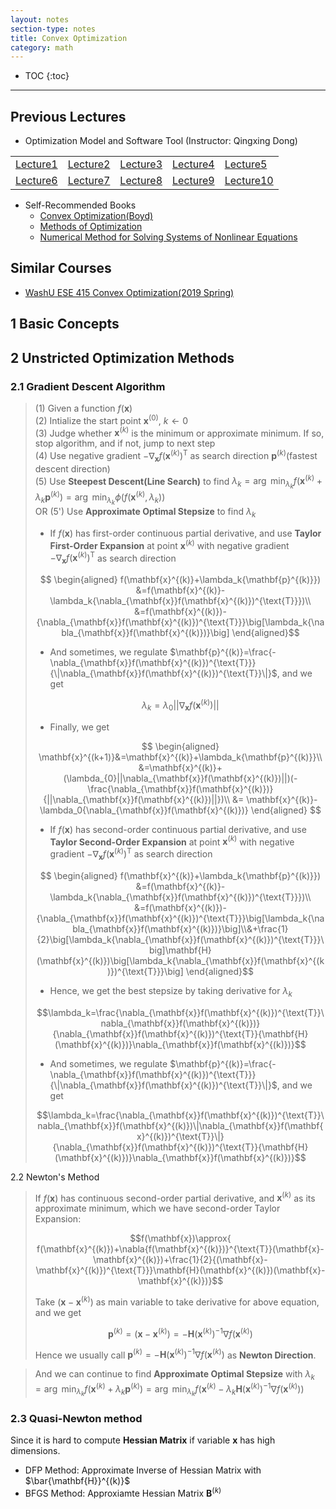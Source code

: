 ```yaml
---
layout: notes
section-type: notes
title: Convex Optimization
category: math
---
```


* TOC
{:toc}
---

## Previous Lectures
* Optimization Model and Software Tool (Instructor: Qingxing Dong)

| | | | | |
|---|---|---|---|---|
|[Lecture1](https://heming-zhang.github.io/course/IntroConvexOptimization/Lecture1ConvexSets-handouts.pdf)|[Lecture2](https://heming-zhang.github.io/course/IntroConvexOptimization/Lecture2ConvexFunctions-handouts.pdf)|[Lecture3](https://heming-zhang.github.io/course/IntroConvexOptimization/Lecture3ConvexSets2-handouts.pdf)|[Lecture4](https://heming-zhang.github.io/course/IntroConvexOptimization/Lecture4ConvexSets3-handouts.pdf)|[Lecture5](https://heming-zhang.github.io/course/IntroConvexOptimization/Lecture5DescentAlgorithm-handouts.pdf) |
|[Lecture6](https://heming-zhang.github.io/course/IntroConvexOptimization/Lecture6DescentAlgorithm2-handouts.pdf)|[Lecture7](https://heming-zhang.github.io/course/IntroConvexOptimization/Lecture7-Gradient-Method-handouts.pdf)|[Lecture8](https://heming-zhang.github.io/course/IntroConvexOptimization/Lecture8-QuasiNewton-handouts.pdf)|[Lecture9](https://heming-zhang.github.io/course/IntroConvexOptimization/Lecture9-LagrangeDuality-handouts.pdf)|[Lecture10](https://heming-zhang.github.io/course/IntroConvexOptimization/Lecture10-KKT-Condition-handouts.pdf)|

* Self-Recommended Books
  * [Convex Optimization(Boyd)](https://heming-zhang.github.io/course/ConvexOptimization(CN).pdf)
  * [Methods of Optimization](https://heming-zhang.github.io/course/Methods_of_Optimization(2015).pdf)
  * [Numerical Method for Solving Systems of Nonlinear Equations](https://www.lakeheadu.ca/sites/default/files/uploads/77/docs/RemaniFinal.pdf)


## Similar Courses
* [WashU ESE 415 Convex Optimization(2019 Spring)](https://cigroup.wustl.edu/teaching/ese415-2019/)

## 1 Basic Concepts

## 2 Unstricted Optimization Methods

### 2.1 Gradient Descent Algorithm
> (1) Given a function $f(\mathbf{x})$  
> (2) Intialize the start point $\mathbf{x}^{(0)}$, $k\leftarrow{0}$  
> (3) Judge whether $\mathbf{x}^{(k)}$ is the minimum or approximate minimum. If so, stop algorithm, and if not, jump to next step  
> (4) Use negative gradient $-\nabla_{\mathbf{x}}{f}(\mathbf{x}^{(k)})^{\text{T}}$ as search direction $\mathbf{p}^{(k)}$(fastest descent direction)  
> (5) Use **Steepest Descent(Line Search)** to find $\lambda_k=\arg\ \min_{\lambda_{k}}{f(\mathbf{x}^{(k)}+\lambda_k{\mathbf{p}^{(k)}})}=\arg\ \min_{\lambda_{k}}{\phi(f(\mathbf{x}^{(k)},\lambda_k))}$  
> OR (5') Use **Approximate Optimal Stepsize** to find $\lambda_k$
>
> * If $f(\mathbf{x})$ has first-order continuous partial derivative, and use **Taylor First-Order Expansion** at point $\mathbf{x}^{(k)}$ with negative gradient $-\nabla_{\mathbf{x}}{f}(\mathbf{x}^{(k)})^{\text{T}}$ as search direction
>
> $$
\begin{aligned}
f(\mathbf{x}^{(k)}+\lambda_k{\mathbf{p}^{(k)}}) &=f(\mathbf{x}^{(k)}-\lambda_k{\nabla_{\mathbf{x}}f(\mathbf{x}^{(k)})^{\text{T}}})\\
&=f(\mathbf{x}^{(k)})-{\nabla_{\mathbf{x}}f(\mathbf{x}^{(k)})^{\text{T}}}\big[\lambda_k{\nabla_{\mathbf{x}}f(\mathbf{x}^{(k)})}\big]
\end{aligned}$$
>
> * And sometimes, we regulate $\mathbf{p}^{(k)}=\frac{-\nabla_{\mathbf{x}}f(\mathbf{x}^{(k)})^{\text{T}}}{\|\nabla_{\mathbf{x}}f(\mathbf{x}^{(k)})^{\text{T}}\|}$, and we get
>
> $$\lambda_{k}=\lambda_{0}||\nabla_{\mathbf{x}}f(\mathbf{x}^{(k)})||$$
> 
> * Finally, we get
> 
> $$
\begin{aligned}
\mathbf{x}^{(k+1)}&=\mathbf{x}^{(k)}+\lambda_k{\mathbf{p}^{(k)}}\\
&=\mathbf{x}^{(k)}+(\lambda_{0}||\nabla_{\mathbf{x}}f(\mathbf{x}^{(k)})||)(-\frac{\nabla_{\mathbf{x}}f(\mathbf{x}^{(k)})}{||\nabla_{\mathbf{x}}f(\mathbf{x}^{(k)})||})\\
&= \mathbf{x}^{(k)}-\lambda_0{\nabla_{\mathbf{x}}f(\mathbf{x}^{(k)})}
\end{aligned}
$$
> * If $f(\mathbf{x})$ has second-order continuous partial derivative, and use **Taylor Second-Order Expansion** at point $\mathbf{x}^{(k)}$ with negative gradient $-\nabla_{\mathbf{x}}{f}(\mathbf{x}^{(k)})^{\text{T}}$ as search direction
>
> $$
\begin{aligned}
f(\mathbf{x}^{(k)}+\lambda_k{\mathbf{p}^{(k)}}) &=f(\mathbf{x}^{(k)}-\lambda_k{\nabla_{\mathbf{x}}f(\mathbf{x}^{(k)})^{\text{T}}})\\
&=f(\mathbf{x}^{(k)})-{\nabla_{\mathbf{x}}f(\mathbf{x}^{(k)})^{\text{T}}}\big[\lambda_k{\nabla_{\mathbf{x}}f(\mathbf{x}^{(k)})}\big]\\&+\frac{1}{2}\big[\lambda_k{\nabla_{\mathbf{x}}f(\mathbf{x}^{(k)})^{\text{T}}}\big]\mathbf{H}(\mathbf{x}^{(k)})\big[\lambda_k{\nabla_{\mathbf{x}}f(\mathbf{x}^{(k)})^{\text{T}}}\big]
\end{aligned}$$
>
> * Hence, we get the best stepsize by taking derivative for $\lambda_k$
>
> $$\lambda_k=\frac{\nabla_{\mathbf{x}}f(\mathbf{x}^{(k)})^{\text{T}}\nabla_{\mathbf{x}}f(\mathbf{x}^{(k)})}{\nabla_{\mathbf{x}}f(\mathbf{x}^{(k)})^{\text{T}}{\mathbf{H}(\mathbf{x}^{(k)})}\nabla_{\mathbf{x}}f(\mathbf{x}^{(k)})}$$
>
> * And sometimes, we regulate $\mathbf{p}^{(k)}=\frac{-\nabla_{\mathbf{x}}f(\mathbf{x}^{(k)})^{\text{T}}}{\|\nabla_{\mathbf{x}}f(\mathbf{x}^{(k)})^{\text{T}}\|}$, and we get
>
> $$\lambda_k=\frac{\nabla_{\mathbf{x}}f(\mathbf{x}^{(k)})^{\text{T}}\nabla_{\mathbf{x}}f(\mathbf{x}^{(k)})\|\nabla_{\mathbf{x}}f(\mathbf{x}^{(k)})^{\text{T}}\|}{\nabla_{\mathbf{x}}f(\mathbf{x}^{(k)})^{\text{T}}{\mathbf{H}(\mathbf{x}^{(k)})}\nabla_{\mathbf{x}}f(\mathbf{x}^{(k)})}$$

 2.2 Newton's Method
> If $f(\mathbf{x})$ has continuous second-order partial derivative, and $\mathbf{x}^{(k)}$ as its approximate minimum, which we have second-order Taylor Expansion:
>
> $$f(\mathbf{x})\approx{ f(\mathbf{x}^{(k)})+\nabla{f(\mathbf{x}^{(k)})}^{\text{T}}(\mathbf{x}-\mathbf{x}^{(k)})+\frac{1}{2}{(\mathbf{x}-\mathbf{x}^{(k)})^{\text{T}}}\mathbf{H}(\mathbf{x}^{(k)})(\mathbf{x}-\mathbf{x}^{(k)})}$$
>
> Take $(\mathbf{x}-\mathbf{x}^{(k)})$ as main variable to take derivative for above equation, and we get
>
> $$\mathbf{p}^{(k)}=(\mathbf{x}-\mathbf{x}^{(k)})=-\mathbf{H}(\mathbf{x}^{(k)})^{-1}\nabla{f(\mathbf{x}^{(k)})}$$
>
> Hence we usually call $\mathbf{p}^{(k)}=-\mathbf{H}(\mathbf{x}^{(k)})^{-1}\nabla{f(\mathbf{x}^{(k)})}$ as **Newton Direction**.

> And we can continue to find **Approximate Optimal Stepsize** with $\lambda_k=\arg\ \min_{\lambda_{k}}{f(\mathbf{x}^{(k)}+\lambda_k{\mathbf{p}^{(k)}})}=\arg\ \min_{\lambda_{k}}{f(\mathbf{x}^{(k)}-\lambda_k{\mathbf{H}(\mathbf{x}^{(k)})^{-1}\nabla{f(\mathbf{x}^{(k)})}})}$  

### 2.3 Quasi-Newton method
Since it is hard to compute **Hessian Matrix** if variable $\mathbf{x}$ has high dimensions.

* DFP Method: Approximate Inverse of Hessian Matrix with $\bar{\mathbf{H}}^{(k)}$
* BFGS Method: Approxiamte Hessian Matrix ${\mathbf{B}}^{(k)}$